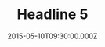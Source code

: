 ---
title: "Headline 5"
image: "https://i.imgur.com/MuLYIpM.jpg"
date: "2015-05-10T09:30:00.000Z"
video:
  type: "vimeo"
  id: 0
speaker:
  name: "Rob Yanike"
  permalink: "rob-yanike"
series: "headlines"
---